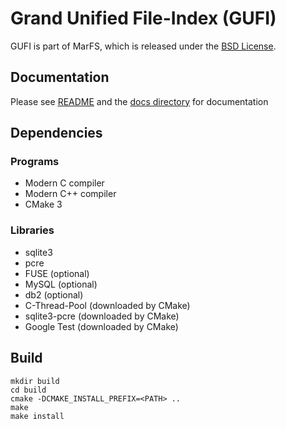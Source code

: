 # Grand Unified File-Index (GUFI)

GUFI is part of MarFS, which is released under the [BSD License](LICENSE.txt).

## Documentation
Please see [README](README) and the [docs directory](docs) for documentation

## Dependencies

### Programs
- Modern C compiler
- Modern C++ compiler
- CMake 3

### Libraries
- sqlite3
- pcre
- FUSE (optional)
- MySQL (optional)
- db2 (optional)
- C-Thread-Pool (downloaded by CMake)
- sqlite3-pcre (downloaded by CMake)
- Google Test (downloaded by CMake)

## Build
```
mkdir build
cd build
cmake -DCMAKE_INSTALL_PREFIX=<PATH> ..
make
make install
```